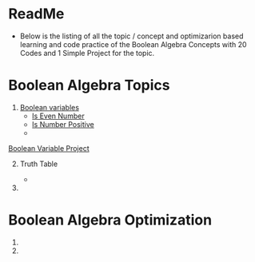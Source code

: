 # ReadMe
* Below is the listing of all the topic / concept and optimizarion based learning and code practice of the Boolean Algebra Concepts with 20 Codes and 1 Simple Project for the topic.

# Boolean Algebra Topics 
1. [Boolean variables](../08_Boolean_Algebra/1BooleanVariable/)
    * [Is Even Number](1BooleanVariable/1IsEvenNumber.py)
    * [Is Number Positive](../08_Boolean_Algebra/1BooleanVariable/2IsNumberPositive.py)
    * []()

[Boolean Variable Project](../08_Boolean_Algebra/1BooleanvariableProject/) 

2. Truth Table
    * []()

3. 

# Boolean Algebra Optimization
1.

2.